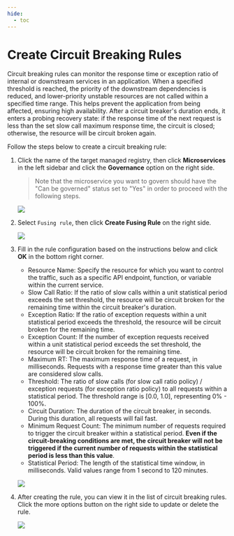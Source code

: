 ```yaml
---
hide:
  - toc
---
```


# Create Circuit Breaking Rules

Circuit breaking rules can monitor the response time or exception ratio of internal or downstream services in an application. When a specified threshold is reached, the priority of the downstream dependencies is reduced, and lower-priority unstable resources are not called within a specified time range. This helps prevent the application from being affected, ensuring high availability. After a circuit breaker's duration ends, it enters a probing recovery state: if the response time of the next request is less than the set slow call maximum response time, the circuit is closed; otherwise, the resource will be circuit broken again.

Follow the steps below to create a circuit breaking rule:

1. Click the name of the target managed registry, then click __Microservices__ in the left sidebar and click the  __Governance__ option on the right side.

    > Note that the microservice you want to govern should have the "Can be governed" status set to "Yes" in order to proceed with the following steps.

    ![](https://docs.daocloud.io/daocloud-docs-images/docs/en/docs/skoala/images/gov00.png)
   
2. Select `Fusing rule`, then click __Create Fusing Rule__ on the right side.

    ![](https://docs.daocloud.io/daocloud-docs-images/docs/en/docs/skoala/images/gov04.png)

3. Fill in the rule configuration based on the instructions below and click __OK__ in the bottom right corner.

    - Resource Name: Specify the resource for which you want to control the traffic, such as a specific API endpoint, function, or variable within the current service.
    - Slow Call Ratio: If the ratio of slow calls within a unit statistical period exceeds the set threshold, the resource will be circuit broken for the remaining time within the circuit breaker's duration.
    - Exception Ratio: If the ratio of exception requests within a unit statistical period exceeds the threshold, the resource will be circuit broken for the remaining time.
    - Exception Count: If the number of exception requests received within a unit statistical period exceeds the set threshold, the resource will be circuit broken for the remaining time.
    - Maximum RT: The maximum response time of a request, in milliseconds. Requests with a response time greater than this value are considered slow calls.
    - Threshold: The ratio of slow calls (for slow call ratio policy) / exception requests (for exception ratio policy) to all requests within a statistical period. The threshold range is [0.0, 1.0], representing 0% - 100%.
    - Circuit Duration: The duration of the circuit breaker, in seconds. During this duration, all requests will fail fast.
    - Minimum Request Count: The minimum number of requests required to trigger the circuit breaker within a statistical period. **Even if the circuit-breaking conditions are met, the circuit breaker will not be triggered if the current number of requests within the statistical period is less than this value**.
    - Statistical Period: The length of the statistical time window, in milliseconds. Valid values range from 1 second to 120 minutes.

    ![](https://docs.daocloud.io/daocloud-docs-images/docs/en/docs/skoala/images/gov06.png)

4. After creating the rule, you can view it in the list of circuit breaking rules. Click the more options button on the right side to update or delete the rule.

   ![](https://docs.daocloud.io/daocloud-docs-images/docs/en/docs/skoala/images/gov07.png)

